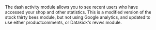 The dash activity module allows you to see recent users who have accessed your shop and other statistics.  This is a modified version of the stock thirty bees module, but not using Google analytics, and updated to use either productcomments, or Datakick's revws module.